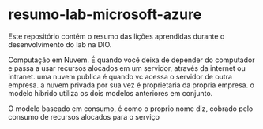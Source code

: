 # resumo-lab-microsoft-azure
Este repositório contém o resumo das lições aprendidas durante o desenvolvimento do lab na DIO.

Computação em Nuvem.
É quando você deixa de depender do computador e passa a usar recursos alocados em um servidor, através da internet ou intranet.
uma nuvem publica é quando vc acessa o servidor de outra empresa.
a nuvem privada por sua vez é proprietaria da propria empresa.
o modelo hibrido utiliza os dois modelos anteriores em conjunto.

O modelo baseado em consumo, é como o proprio nome diz, cobrado pelo consumo de recursos alocados para o serviço

